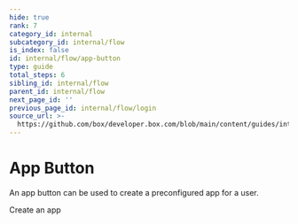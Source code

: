 ```yaml
---
hide: true
rank: 7
category_id: internal
subcategory_id: internal/flow
is_index: false
id: internal/flow/app-button
type: guide
total_steps: 6
sibling_id: internal/flow
parent_id: internal/flow
next_page_id: ''
previous_page_id: internal/flow/login
source_url: >-
  https://github.com/box/developer.box.com/blob/main/content/guides/internal/flow/app-button.md
---
```

<!-- does not need translation -->

# App Button

An app button can be used to create a preconfigured app for a user.

<H>

<AppButton id='postman_app' name='Postman' scopes='root_readwrite,manage_managed_users' can_act_as_user access='application' authentication_type='auth_code_grant' redirect_url='/auth/callback' cors_origins=''>

Create an app

</AppButton>

</H>